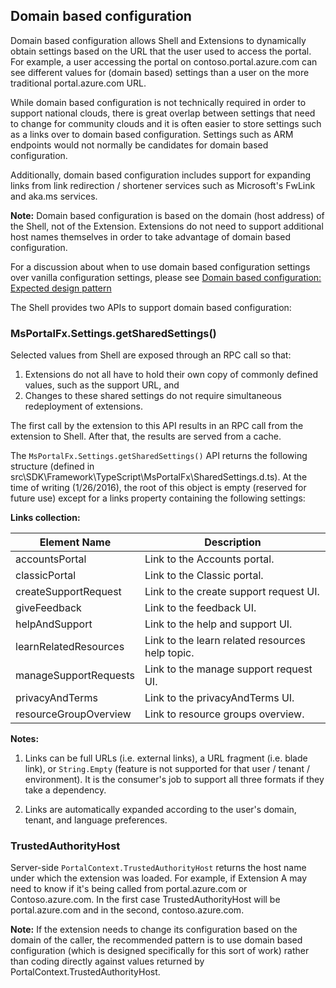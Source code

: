 
<tags
  ms.service="portalfx"
  ms.workload="portalfx"
  ms.tgt_pltfrm="portalfx"
  ms.devlang="portalfx"
  ms.topic="get-started-article"
  ms.date="05/02/2016"
  ms.author="dbrankin"/>

## Domain based configuration

Domain based configuration allows Shell and Extensions to dynamically obtain settings based on the URL that the user used to access the portal.
For example, a user accessing the portal on contoso.portal.azure.com can see different values for (domain based) settings than a user on the 
more traditional portal.azure.com URL.

While domain based configuration is not technically required in order to support national clouds, there is great overlap between settings that
need to change for community clouds and it is often easier to store settings such as a links over to domain based configuration. Settings such 
as ARM endpoints would not normally be candidates for domain based configuration.

Additionally, domain based configuration includes support for expanding links from link redirection / shortener services such as Microsoft's 
FwLink and aka.ms services.

**Note:** Domain based configuration is based on the domain (host address) of the Shell, not of the Extension. 
Extensions do not need to support additional host names themselves in order to take advantage of domain based configuration.

For a discussion about when to use domain based configuration settings over vanilla configuration settings, please see 
[Domain based configuration: Expected design pattern](portalfx-domain-based-configuration-pattern.md)

The Shell provides two APIs to support domain based configuration:

### MsPortalFx.Settings.getSharedSettings()
Selected values from Shell are exposed through an RPC call so that:
 1. Extensions do not all have to hold their own copy of commonly defined values, such as the support URL, and 
 1. Changes to these shared settings do not require simultaneous redeployment of extensions.
 
The first call by the extension to this API results in an RPC call from the extension to Shell. After that, the results are served from a cache.
 
The `MsPortalFx.Settings.getSharedSettings()` API returns the following structure (defined in src\SDK\Framework\TypeScript\MsPortalFx\SharedSettings.d.ts). 
At the time of writing (1/26/2016), the root of this object is empty (reserved for future use) except for a links property containing the following settings:

**Links collection:**

Element Name          |Description
----------------------|-----------
accountsPortal        |Link to the Accounts portal.
classicPortal         |Link to the Classic portal.
createSupportRequest  |Link to the create support request UI.
giveFeedback          |Link to the feedback UI.
helpAndSupport        |Link to the help and support UI.
learnRelatedResources |Link to the learn related resources help topic.
manageSupportRequests |Link to the manage support request UI.
privacyAndTerms       |Link to the privacyAndTerms UI.
resourceGroupOverview |Link to resource groups overview.

**Notes:**

1. Links can be full URLs (i.e. external links), a URL fragment (i.e. blade link), or `String.Empty` (feature is not supported for that
   user / tenant / environment). It is the consumer's job to support all three formats if they take a dependency.

1. Links are automatically expanded according to the user's domain, tenant, and language preferences.
 
 
### TrustedAuthorityHost
Server-side `PortalContext.TrustedAuthorityHost` returns the host name under which the extension was loaded. For example, if 
Extension A may need to know if it's being called from portal.azure.com or Contoso.azure.com. In the first case TrustedAuthorityHost 
will be portal.azure.com and in the second, contoso.azure.com. 
 
**Note:** If the extension needs to change its configuration based on the domain of the caller, the recommended pattern is to use 
domain based configuration (which is designed specifically for this sort of work) rather than coding directly against values returned
 by PortalContext.TrustedAuthorityHost.

